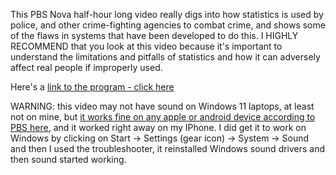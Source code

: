This PBS Nova half-hour long video really digs into how statistics is used by police, and other crime-fighting agencies to combat crime, and shows some of the flaws in systems that have been developed to do this.  I HIGHLY RECOMMEND that you look at this video because it's important to understand the limitations and pitfalls of statistics and how it can adversely affect real people if improperly used.

Here's a [link to the program - click here](https://www.pbs.org/video/computers-v-crime-um7cco/)

WARNING: this video may not have sound on Windows 11 laptops, at least not on mine, but [it works fine on any apple or android device according to PBS here](https://www.pbs.org/troubleshooting/), and it worked right away on my IPhone.  I did get it to work on Windows by clicking on Start -> Settings (gear icon) -> System -> Sound and then I used the troubleshooter, it reinstalled Windows sound drivers and then sound started working.
